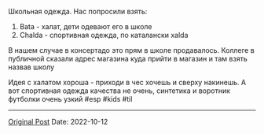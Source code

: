 Школьная одежда. Нас попросили взять:
1. Bata - халат, дети одевают его в школе
2. Chalda - спортивная одежда, по каталански xalda

В нашем случае в консертадо это прям в школе продавалось. Коллеге в публичной сказали адрес магазина куда прийти в магазин и там взять назвав школу

Идея с халатом хороша - приходи в чес хочешь и сверху накинешь. А вот спортивная одежда качества не очень, синтетика и воротник футболки очень узкий #esp #kids #til

---
[Original Post](https://t.me/lev2tarragona/390)
Date: 2022-10-12
